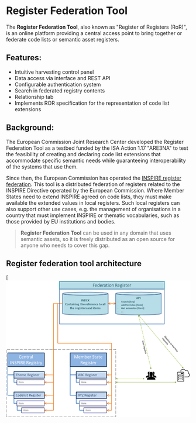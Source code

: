 # Register Federation Tool


The **Register Federation Tool**, also known as "Register of Registers (RoR)", is an online platform providing a central access point to bring together or federate code lists or semantic asset registers. 

## Features:

- Intuitive harvesting control panel
- Data access via interface and REST API
- Configurable authentication system
- Search in federated registry contents
- Relationship tab
- Implements ROR specification for the representation of code list extensions

## Background:
The European Commission Joint Research Center developed the Register Federation Tool as a testbed funded by the ISA Action 1.17 "ARE3NA" to test the feasibility of creating and declaring code list extensions that accommodate specific semantic needs while guaranteeing interoperability of the systems that use them. 

Since then, the European Commission has operated the [INSPIRE register federation](https://inspire.ec.europa.eu/register-federation/). This tool is a distributed federation of registers related to the INSPIRE Directive operated by the European Commission. Where Member States need to extend INSPIRE agreed on code lists, they must make available the extended values in local registers. Such local registers can also support other use cases, e.g. the management of organisations in a country that must implement INSPIRE or thematic vocabularies, such as those provided by EU institutions and bodies. 

> **Register Federation Tool** can be used in any domain that uses semantic assets, so it is freely distributed as an open source for anyone who needs to cover this gap.

## Register federation tool architecture

[![Architecture scheme](documentation/images/scheme.png)
